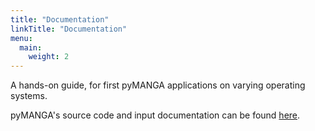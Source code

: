 ```yaml
---
title: "Documentation"
linkTitle: "Documentation"
menu:
  main:
    weight: 2
---
```

A hands-on guide, for first pyMANGA applications on varying operating systems.

pyMANGA's source code and input documentation can be found <a href="https://pymanga.github.io/pyMANGA/pyMANGA.html">here</a>.
